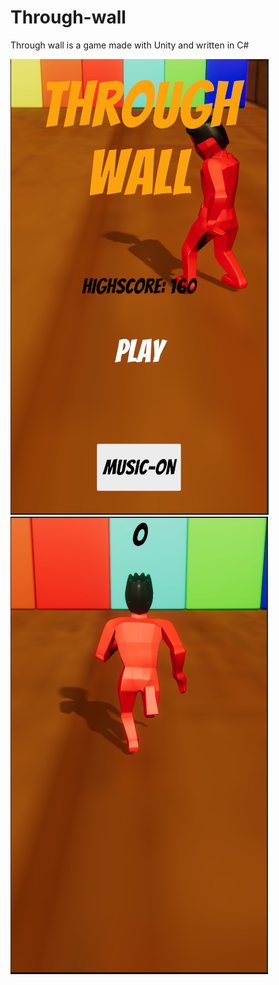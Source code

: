 # Through-wall
Through wall is a game made with Unity and written in C#

![](Images/Capture%20one.PNG)
![](Images/Capture%20two.PNG)
